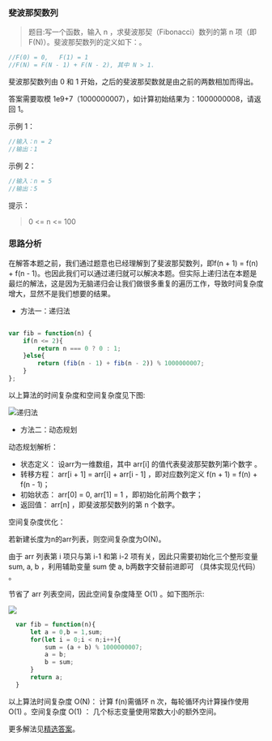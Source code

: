 ###  斐波那契数列

> 题目:写一个函数，输入 n ，求斐波那契（Fibonacci）数列的第 n 项（即 F(N)）。斐波那契数列的定义如下：。

```js
//F(0) = 0,   F(1) = 1
//F(N) = F(N - 1) + F(N - 2), 其中 N > 1.
```

斐波那契数列由 0 和 1 开始，之后的斐波那契数就是由之前的两数相加而得出。

答案需要取模 1e9+7（1000000007），如计算初始结果为：1000000008，请返回 1。

示例 1：

```js
//输入：n = 2
//输出：1
```

示例 2：
```js
//输入：n = 5
//输出：5
```

提示：

> 0 <= n <= 100

### 思路分析

在解答本题之前，我们通过题意也已经理解到了斐波那契数列，即f(n + 1) = f(n) + f(n - 1)。也因此我们可以通过递归就可以解决本题。但实际上递归法在本题是最烂的解法，这是因为无脑递归会让我们做很多重复的遍历工作，导致时间复杂度增大，显然不是我们想要的结果。

- 方法一：递归法


```js

var fib = function(n) {
    if(n <= 2){
        return n === 0 ? 0 : 1;
    }else{
        return (fib(n - 1) + fib(n - 2)) % 1000000007;
    }
};

```

以上算法的时间复杂度和空间复杂度见下图:

![递归法](https://pic.leetcode-cn.com/25e913ab8d7a22bb017669e4a097cf51d10861f365002f2d8556ee7a64464cd8-Picture0.png)

- 方法二：动态规划

动态规划解析：

* 状态定义： 设arr为一维数组，其中 arr[i] 的值代表斐波那契数列第i个数字 。
* 转移方程： arr[i + 1] = arr[i] + arr[i - 1] ，即对应数列定义 f(n + 1) = f(n) + f(n - 1)；
* 初始状态： arr[0] = 0, arr[1] = 1 ，即初始化前两个数字；
* 返回值： arr[n] ，即斐波那契数列的第 n 个数字。

空间复杂度优化：

若新建长度为n的arr列表，则空间复杂度为O(N)。

由于 arr 列表第 i 项只与第 i-1 和第 i-2 项有关，因此只需要初始化三个整形变量 sum, a, b ，利用辅助变量 sum 使 a, b两数字交替前进即可 （具体实现见代码） 。

节省了 arr 列表空间，因此空间复杂度降至 O(1) 。如下图所示:

![](https://pic.leetcode-cn.com/f653118d5c80fc44dde284c9b9c4f2d2115916f0123e384733526279f9b23302-Picture1.png)

```js
  var fib = function(n){
      let a = 0,b = 1,sum;
      for(let i = 0;i < n;i++){
          sum = (a + b) % 1000000007;
          a = b;
          b = sum;
      }
      return a;
  }
```

以上算法时间复杂度 O(N)： 计算 f(n)需循环 n 次，每轮循环内计算操作使用 O(1) 。空间复杂度 O(1) ： 几个标志变量使用常数大小的额外空间。

更多解法见[精选答案](https://leetcode-cn.com/problems/fei-bo-na-qi-shu-lie-lcof/solution/mian-shi-ti-10-i-fei-bo-na-qi-shu-lie-dong-tai-gui/)。

